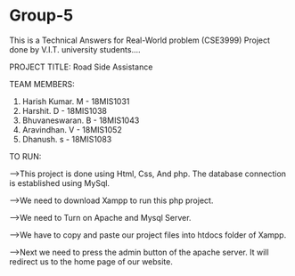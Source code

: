 # Group-5
This is a Technical Answers for Real-World problem (CSE3999) Project done by V.I.T. university students....

PROJECT TITLE:
Road Side Assistance

TEAM MEMBERS:
1. Harish Kumar. M - 18MIS1031
2. Harshit. D - 18MIS1038
3. Bhuvaneswaran. B - 18MIS1043
4. Aravindhan. V - 18MIS1052
5. Dhanush. s - 18MIS1083

TO RUN:

-->This project is done using Html, Css, And php. The database connection is established using MySql.

-->We need to download Xampp to run this php project.

-->We need to Turn on Apache and Mysql Server.

-->We have to copy and paste our project files into htdocs folder of Xampp.

-->Next we need to press the admin button of the apache server. It will redirect us to the home page of our website.
